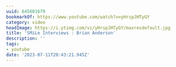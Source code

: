 ```yaml
---
uuid: 645601679
bookmarkOf: https://www.youtube.com/watch?v=yHrspJHTyGY
category: video
headImage: https://i.ytimg.com/vi/yHrspJHTyGY/maxresdefault.jpg
title: 'SMiLe Interviews : Brian Anderson'
description: ''
tags:
- youtube
date: '2023-07-11T20:43:21.945Z'
---
```




